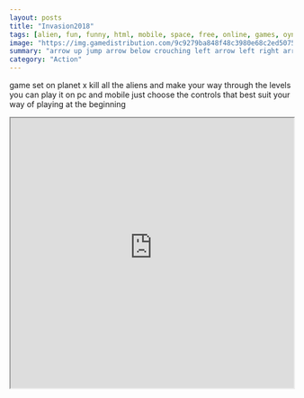 ```yaml
---
layout: posts
title: "Invasion2018"
tags: [alien, fun, funny, html, mobile, space, free, online, games, oyna, game, free, games, play, play, games]
image: "https://img.gamedistribution.com/9c9279ba848f48c3980e68c2ed507509.jpg"
summary: "arrow up jump arrow below crouching left arrow left right arrow right ctrl key shoot z key change weapon drag the inventory items with the mouse to the doors to open them  free online games oyna game free games play play games"
category: "Action"
---
```


game set on planet x kill all the aliens and make your way through the levels you can play it on pc and mobile just choose the controls that best suit your way of playing at the beginning

<iframe width="100%" height="480px;" src="https://html5.gamedistribution.com/9c9279ba848f48c3980e68c2ed507509/"></iframe>